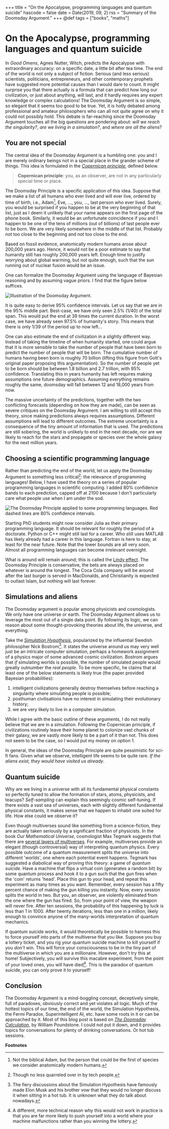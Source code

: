 +++
title = "On the Apocalypse, programming languages and quantum suicide"
hascode = false
date = Date(2019, 09, 2)
rss = "Summary of the Doomsday Argument."
+++
@def tags = ["books", "maths"]

# On the Apocalypse, programming languages and quantum suicide

In *Good Omens*, Agnes Nutter, Witch, predicts the Apocalypse with extraordinary accuracy: on a specific date, a little bit after tea time. The end of the world is not only a subject of fiction. Serious (and less serious) scientists, politicians, entrepreneurs, and other contemporary prophets have suggested more potential causes than I would dare to count. It might surprise you that there actually is a formula that can predict how long our civilization, or just about anything, will last, and it hardly requires any expert knowledge or complex calculations! The Doomsday Argument is so simple, so elegant that it seems too good to be true. Yet, it is hotly debated among professional and amateur philosophers who can all not quite agree on why it could not possibly hold. This debate is far-reaching since the Doomsday Argument touches all the big questions are pondering about: *will we reach the singularity?*, *are we living in a simulation?*, and *where are all the aliens*?

## You are not special

The central idea of the Doomsday Argument is a humbling one: you and I are merely ordinary beings not in a special place in the grander scheme of things. This idea is formulated in the [*Copernican principle*](https://en.wikipedia.org/wiki/Copernican_principle), defined below.

> **Copernican principle**: you, as an observer, are not in any particularly special time or place.

The Doomsday Principle is a specific application of this idea. Suppose that we make a list of all humans who ever lived and will ever live, ordered by time of birth, i.e., Adam[^35337836], Eve, ..., you, ..., last person who ever lived. Surely, you would be surprised if you happen to be at the very beginning of that list, just as I deem it unlikely that your name appears on the first page of the phone book. Similarly, it would be an unfortunate coincidence if you and I happen to be one of the tens of millions (out of billions) of last people ever to be born. We are very likely somewhere in the middle of that list. Probably not too close to the beginning and not too close to the end.

Based on fossil evidence, anatomically modern humans arose about 200,000 years ago. Hence, it would not be a poor estimate to say that humanity still has roughly 200,000 years left. Enough time to justify worrying about global warming, but not quite enough, such that the sun running out of nuclear fusion would be an issue.


One can formalize the Doomsday Argument using the language of Bayesian reasoning and by assuming vague priors. I find that the figure below suffices.

![Illustration of the Doomsday Argument.](/images/2019_doomsday/doomsday_fig.svg)

It is quite easy to derive 95% confidence intervals. Let us say that we are in the 95% middle part. Best-case, we have only seen 2.5% (1/40) of the total span. This would put the end at 39 times the current duration. In the worst case, we have already seen 97.5% of humanity's story. This means that there is only 1/39 of the period up to now left...

One can also estimate the end of civilization in a slightly different way. Instead of taking the timeline of when humanity started, one could argue that it is more sensible to take the number of people that have been born to predict the number of people that will be born. The cumulative number of humans having been born is roughly 70 billion (lifting this figure from Gott's original paper proposing this argumentation). So the number of people yet to be born should be between 1.8 billion and 2.7 trillion, with 95% confidence. Translating this in years humanity has left requires making assumptions one future demographics. Assuming everything remains roughly the same, doomsday will fall between 12 and 18,000 years from now.

The massive uncertainty of the predictions, together with the two conflicting forecasts (depending on how they are made), can be seen as severe critiques on the Doomsday Argument. I am willing to still accept this theory, since making predictions always requires assumptions. Different assumptions will lead to different outcomes. The extreme uncertainty is a consequence of the tiny amount of information that is used. The predictions are still sobering, the world is unlikely to end in the next decade, nor are we likely to reach for the stars and propagate or species over the whole galaxy for the next million years.

## Choosing a scientific programming language

Rather than predicting the end of the world, let us apply the Doomsday Argument to something less critical[^proglang]: the relevance of programming languages! Below, I have used the theory on a series of popular programming languages in scientific computing. I added 80% confidence bands to each prediction, capped off at 2100 because I don't particularly care what people use when I am under the sod.


![The Doomsday Principle applied to some programming languages. Red dashed lines are 80% confidence intervals.](/images/2019_doomsday/languages_obsolescence.svg)

Starting PhD students might now consider Julia as their primary programming language. It should be relevant for roughly the period of a doctorate. Python or C++ might still last for a career. Who still uses MATLAB has likely already had a career in this language. Fortran is here to stay, at least for the near future. Note that the lower bounds are all very soon. Almost all programming languages can become irrelevant overnight.

What is around will remain around; this is called the [Lindy effect](https://en.wikipedia.org/wiki/Lindy_effect). The Doomsday Principle is conservative, the bets are always placed on whatever is around the longest. The Coca Cola company will be around after the last burger is served in MacDonalds, and Christianity is expected to outlast Islam, but nothing will last forever.

## Simulations and aliens

The Doomsday argument is popular among physicists and cosmologists. We only have one universe or earth. The Doomsday Argument allows us to leverage the most out of a single data point. By following its logic, we can reason about some thought-provoking theories about life, the universe, and everything.

Take the *[Simulation Hypothesis](https://www.simulation-argument.com/simulation.html)*, popularized by the influential Swedish philosopher Nick Bostrom[^554fe304]. It states the universe around us may very well just be an intricate computer simulation, perhaps a homework assignment of a physics major of some advanced cosmic civilization. Bostrom argues that *if* simulating worlds is possible, the number of simulated people would greatly outnumber the *real people*. To be more specific, he claims that at least one of the below statements is likely true (the paper provided Bayesian probabilities):

1. intelligent civilizations generally destroy themselves before reaching a singularity where simulating people is possible;
2. posthuman civilisations have no interest in simulating their evolutionary history;
3. we are very likely to live in a computer simulation.

While I agree with the basic outline of these arguments, I do not really believe that we are in a simulation. Following the Copernican principle, if civilizations routinely leave their home planet to colonize vast chunks of their galaxy, we are vastly more likely to be a part of it than not. This does not seem to be the case, so I would put my money on option 1.

In general, the ideas of the Doomsday Principle are quite pessimistic for sci-fi fans. Given what we observe, intelligent life seems to be quite rare. *If the aliens exist, they would have visited us already*.

## Quantum suicide

Why are we living in a universe with all its fundamental physical constants so perfectly tuned to allow the formation of stars, atoms, physicists, and teacups? *Self-sampling* can explain this seemingly cosmic self-tuning. If there exists a vast sea of universes, each with slightly different fundamental physical constants, it makes sense that we happen to inhabit one suited for life. How else could we observe it?

Even though multiverses sound like something from a science-fiction, they are actually taken seriously by a significant fraction of physicists. In the book *Our Mathematical Universe*, cosmologist Max Tegmark suggests that there are [several layers of multiverses](https://en.wikipedia.org/wiki/Multiverse#Max_Tegmark's_four_levels). For example, multiverses provide an elegant (though controversial) way of interpreting quantum physics. Every possible outcome of a quantum measurement splits the universe into different 'worlds', one where each potential event happens. Tegmark has suggested a diabolical way of proving this theory: a game of *quantum suicide*. Have a machine that flips a virtual coin (generates a random bit) by some quantum process and hook it to a gun such that the gun fires when the 'coin' returns 'head'. Place this gun to your head, and repeat this experiment as many times as you want. Remember, every session has a fifty percent chance of making the gun killing you instantly. Now, every session splits the world in two. But you, an observer, are violently eliminated from the one where the gun has fired. So, from your point of view, the weapon will never fire. After ten sessions, the probability of this happening by luck is less than 1 in 1000. After twenty iterations, less than one in a million, likely enough to convince anyone of the many-worlds interpretation of quantum mechanics.

If quantum suicide works, it would theoretically be possible to harness this to force yourself into parts of the multiverse that you like. Suppose you buy a lottery ticket, and you rig your quantum suicide machine to kill yourself if you *don't* win. This will force your consciousness to be in the tiny part of the multiverse in which you are a millionaire. However, don't try this at home! Subjectively, you will survive this macabre experiment, from the point of your loved ones, you will have died[^68d490f7]. This is the paradox of quantum suicide, you can only prove it to yourself!

## Conclusion

The Doomsday Argument is a mind-boggling concept, deceptively simple, full of paradoxes, obviously correct and yet violates all logic. Much of the hottest topics of our time, the end of the world, the Simulation Hypothesis, the Fermi Paradox, Superintelligent AI, etc. have some roots in it or can be approached by it. Most of this blog post is based on *[The Doomsday Calculation](https://www.goodreads.com/book/show/42283303-the-doomsday-calculation?from_search=true)*, by William Poundstone. I could not put it down, and it provides topics for conversations for plenty of drinking conversations. Or hot tub sessions.

**Footnotes**

[^35337836]: Not the biblical Adam, but the person that could be the first of species we consider anatomically modern humans.

[^proglang]: Though no less quarreled over in by tech people.

[^554fe304]: The fiery discussions about the Simulation Hypothesis have famously made Elon Musk and his brother vow that they would no longer discuss it when sitting in a hot tub. It is unknown what they do talk about nowadays.

[^68d490f7]: A different, more technical reason why this would not work in practice is that you are far more likely to push yourself into a world where your machine malfunctions rather than you winning the lottery.
